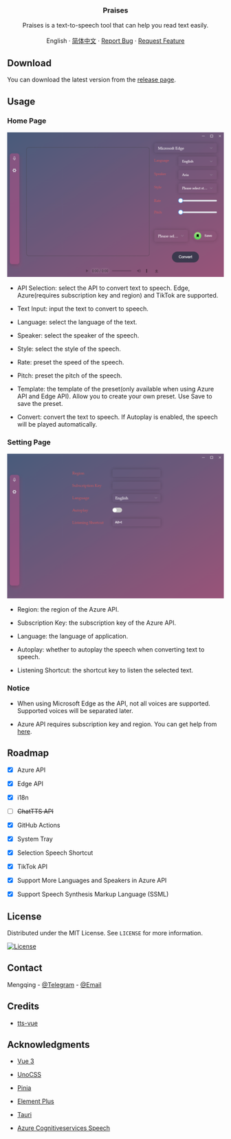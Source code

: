 <h3 align="center">Praises</h3>

  <p align="center">
    Praises is a text-to-speech tool that can help you read text easily.
    <br />
    <br />
    English
    ·
    <a href="https://github.com/ElmTran/praises/blob/master/README.zh-CN.md">简体中文</a>
    ·
    <a href="https://github.com/ElmTran/praises/issues/new?labels=bug&template=bug-report---.md">Report Bug</a>
    ·
    <a href="https://github.com/ElmTran/praises/issues/new?labels=enhancement&template=feature-request---.md">Request Feature</a>
  </p>

## Download

You can download the latest version from the [release page](https://github.com/ElmTran/praises/releases).

## Usage

### Home Page

![Home Page](./image/README/hompage.png)

- API Selection: select the API to convert text to speech. Edge, Azure(requires subscription key and region) and TikTok are supported.

- Text Input: input the text to convert to speech.

- Language: select the language of the text.

- Speaker: select the speaker of the speech.

- Style: select the style of the speech.

- Rate: preset the speed of the speech.

- Pitch: preset the pitch of the speech.

- Template: the template of the preset(only available when using Azure API and Edge API). Allow you to create your own preset. Use Save to save the preset.

- Convert: convert the text to speech. If Autoplay is enabled, the speech will be played automatically.

### Setting Page

![Setting Page](./image/README/setting.png)

- Region: the region of the Azure API.

- Subscription Key: the subscription key of the Azure API.

- Language: the language of application.

- Autoplay: whether to autoplay the speech when converting text to speech.

- Listening Shortcut: the shortcut key to listen the selected text.

### Notice

- When using Microsoft Edge as the API, not all voices are supported. Supported voices will be separated later.

- Azure API requires subscription key and region. You can get help from [here](https://learn.microsoft.com/en-us/azure/ai-services/speech-service/get-started-text-to-speech?tabs=windows%2Cterminal&pivots=programming-language-csharp#prerequisites).

## Roadmap

- [x] Azure API

- [x] Edge API

- [x] i18n

- [ ] ~~ChatTTS API~~

- [x] GitHub Actions

- [x] System Tray

- [x] Selection Speech Shortcut

- [x] TikTok API

- [x] Support More Languages and Speakers in Azure API

- [x] Support Speech Synthesis Markup Language (SSML)

## License

Distributed under the MIT License. See `LICENSE` for more information.

[![License][license-shield]][license-url]

## Contact

Mengqing - [@Telegram](https://t.me/mzfbwu/) - [@Email](mailto:c897611977@gmail.com)

## Credits

- [tts-vue](https://github.com/LokerL/tts-vue)

## Acknowledgments

- [Vue 3](https://vuejs.org/)

- [UnoCSS](https://unocss.dev/)

- [Pinia](https://pinia.vuejs.org/)

- [Element Plus](https://element-plus.org/en-US/)

- [Tauri](https://tauri.app/)

- [Azure Cognitiveservices Speech](https://learn.microsoft.com/en-us/azure/ai-services/speech-service/get-started-text-to-speech?tabs=windows%2Cterminal&pivots=programming-language-rest#synthesize-to-a-file)

<!-- MARKDOWN LINKS & IMAGES -->
<!-- https://www.markdownguide.org/basic-syntax/#reference-style-links -->

[license-shield]: https://img.shields.io/github/license/ElmTran/praises
[license-url]: https://github.com/ElmTran/praises/blob/master/LICENSE
